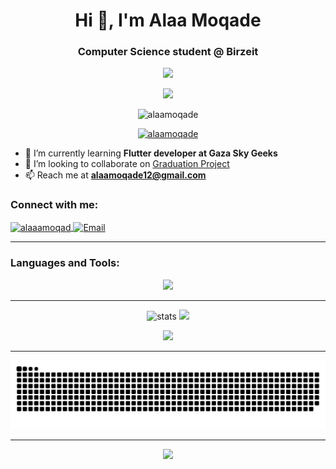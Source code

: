 <h1 align="center">Hi 👋, I'm Alaa Moqade</h1>
<h3 align="center">Computer Science student @ Birzeit</h3>

<p align="center">
  <img src="https://media.giphy.com/media/hvRJCLFzcasrR4ia7z/giphy.gif" width="80px">
</p>

<p align="center">
  <img src="https://readme-typing-svg.herokuapp.com?size=24&duration=4000&color=36BCF7&center=true&vCenter=true&width=600&lines=Software+Developer+%F0%9F%92%BB;Flutter+Developer+%F0%9F%9A%80;Always+Learning+New+Things+%F0%9F%8C%9F">
</p>

<p align="center"> 
  <img src="https://komarev.com/ghpvc/?username=alaamoqade&label=Profile%20views&color=blueviolet&style=for-the-badge" alt="alaamoqade" /> 
</p>

<p align="center"> 
  <a href="https://github.com/ryo-ma/github-profile-trophy">
    <img src="https://github-profile-trophy.vercel.app/?username=alaamoqade&theme=radical&no-frame=true&margin-w=15" alt="alaamoqade" />
  </a> 
</p>


- 🌱 I’m currently learning **Flutter developer at Gaza Sky Geeks**  
- 👯 I’m looking to collaborate on [Graduation Project](https://github.com/AlaaMoqade/Graduation_project.git)  
- 📫 Reach me at **alaamoqade12@gmail.com**


<h3 align="left">Connect with me:</h3>
<p align="left">
  <a href="https://www.linkedin.com/in/alaamoqade550149280/" target="blank">
    <img align="center" src="https://raw.githubusercontent.com/rahuldkjain/github-profile-readme-generator/master/src/images/icons/Social/linked-in-alt.svg" alt="alaaamoqad" height="30" width="40" />
  </a>
<a href="mailto:alaamoqade12@gmail.com" target="_blank">
  <img align="center" src="https://cdn.jsdelivr.net/gh/simple-icons/simple-icons/icons/gmail.svg" alt="Email" height="35" width="35" />
</a>


</p>

---

<h3 align="left">Languages and Tools:</h3>
<p align="center"> 
  <img src="https://skillicons.dev/icons?i=flutter,dart,java,python,php,html,css,git,linux,mysql,figma,selenium" /> 
</p>

---

<p align="center">
  <img src="https://github-readme-stats.vercel.app/api?username=alaamoqade&show_icons=true&theme=tokyonight" alt="stats" height="180"/>
  <img src="https://github-readme-streak-stats.herokuapp.com?user=alaamoqade&theme=tokyonight&hide_border=false" height="180"/>
</p>

<p align="center">
  <img src="https://github-readme-stats.vercel.app/api/top-langs/?username=alaamoqade&layout=compact&theme=tokyonight" height="180"/>
</p>

---

<p align="center">
  <img src="https://github.com/Platane/snk/raw/output/github-contribution-grid-snake-dark.svg" alt="snake" />
</p>

---

<p align="center">
  <img src="https://media.giphy.com/media/26AHONQ79FdWZhAI0/giphy.gif" width="300px">
</p>
